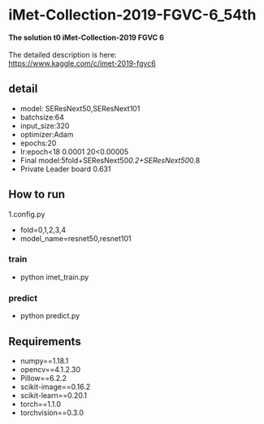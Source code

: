 # iMet-Collection-2019-FGVC-6_54th
**The solution t0 iMet-Collection-2019 FGVC 6**<br><br>
The detailed description is here:<br>
https://www.kaggle.com/c/imet-2019-fgvc6<br>

## detail
* model: SEResNext50,SEResNext101 
* batchsize:64
* input_size:320
* optimizer:Adam
* epochs:20
* lr:epoch<18 0.0001 20<0.00005
* Final model:5fold+SEResNext50*0.2+SEResNext50*0.8 
* Private Leader board 0.631

## How to run
1.config.py <br>
* fold=0,1,2,3,4
* model_name=resnet50,resnet101
### train
* python imet_train.py
### predict
* python predict.py

## Requirements
* numpy==1.18.1
* opencv==4.1.2.30
* Pillow==6.2.2
* scikit-image==0.16.2
* scikit-learn==0.20.1
* torch==1.1.0
* torchvision==0.3.0

